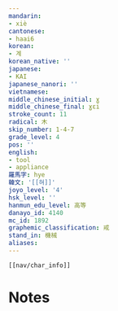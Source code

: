 ```yaml
---
mandarin:
- xiè
cantonese:
- haai6
korean:
- 계
korean_native: ''
japanese:
- KAI
japanese_nanori: ''
vietnamese:
middle_chinese_initial: ɣ
middle_chinese_final: ɣɛi
stroke_count: 11
radical: 木
skip_number: 1-4-7
grade_level: 4
pos: ''
english:
- tool
- appliance
羅馬字: hye
韓文: '[[혀]]'
joyo_level: '4'
hsk_level: ''
hanmun_edu_level: 高等
danayo_id: 4140
mc_id: 1892
graphemic_classification: 戒
stand_in: 機械
aliases:
---
```

```meta-bind-embed
[[nav/char_info]]
```

# Notes
